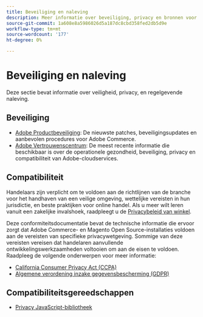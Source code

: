 ```yaml
---
title: Beveiliging en naleving
description: Meer informatie over beveiliging, privacy en bronnen voor naleving van de industriestandaarden voor uw Adobe Commerce- of Magento Open Source-project.
source-git-commit: 1a608e8a5986026d5a187dc8cbd358fed2db5d9e
workflow-type: tm+mt
source-wordcount: '177'
ht-degree: 0%

---
```



# Beveiliging en naleving

Deze sectie bevat informatie over veiligheid, privacy, en regelgevende naleving.

## Beveiliging

- [Adobe Productbeveiliging](https://helpx.adobe.com/security.html): De nieuwste patches, beveiligingsupdates en aanbevolen procedures voor Adobe Commerce.
- [Adobe Vertrouwenscentrum](https://www.adobe.com/trust.html): De meest recente informatie die beschikbaar is over de operationele gezondheid, beveiliging, privacy en compatibiliteit van Adobe-cloudservices.

## Compatibiliteit

Handelaars zijn verplicht om te voldoen aan de richtlijnen van de branche voor het handhaven van een veilige omgeving, wettelijke vereisten in hun jurisdictie, en beste praktijken voor online handel. Als u meer wilt leren vanuit een zakelijke invalshoek, raadpleegt u de [Privacybeleid van winkel](https://experienceleague.adobe.com/docs/commerce-admin/start/compliance/privacy/privacy-policy.html).

Deze conformiteitsdocumentatie bevat de technische informatie die ervoor zorgt dat Adobe Commerce- en Magento Open Source-installaties voldoen aan de vereisten van specifieke privacywetgeving. Sommige van deze vereisten vereisen dat handelaren aanvullende ontwikkelingswerkzaamheden voltooien om aan de eisen te voldoen. Raadpleeg de volgende onderwerpen voor meer informatie:

- [California Consumer Privacy Act (CCPA)](privacy/ccpa.md)
- [Algemene verordening inzake gegevensbescherming (GDPR)](privacy/gdpr.md)

## Compatibiliteitsgereedschappen

- [Privacy JavaScript-bibliotheek](privacy/javascript-library.md)
